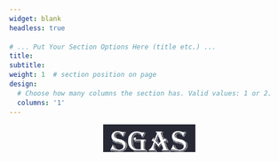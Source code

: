 ```yaml
---
widget: blank
headless: true

# ... Put Your Section Options Here (title etc.) ...
title: 
subtitle: 
weight: 1  # section position on page
design:
  # Choose how many columns the section has. Valid values: 1 or 2.
  columns: '1'
---
```

<p align="center" width="100%">
    <img width="33%" src="/content/SGAS/sgasv2.png">
</p>

